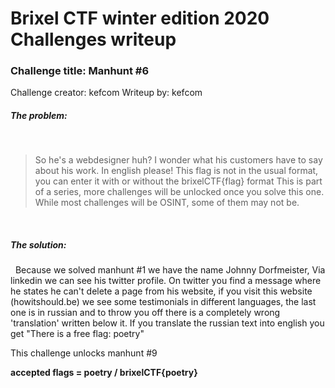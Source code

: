 # Brixel CTF winter edition 2020 Challenges writeup
### Challenge title: Manhunt #6
Challenge creator: kefcom
Writeup by: kefcom

##### The problem:
&nbsp;
>So he's a webdesigner huh? I wonder what his customers have to say about his work. In english please!
This flag is not in the usual format, you can enter it with or without the brixelCTF{flag} format
This is part of a series, more challenges will be unlocked once you solve this one. While most challenges will be OSINT, some of them may not be.

&nbsp;
##### The solution:
&nbsp;
Because we solved manhunt #1 we have the name Johnny Dorfmeister, Via linkedin we can see his twitter profile. On twitter you find a message where he states he can't delete a page from his website, if you visit this website (howitshould.be) we see some testimonials in different languages, the last one is in russian and to throw you off there is a completely wrong 'translation' written below it. If you translate the russian text into english you get "There is a free flag: poetry"

This challenge unlocks manhunt #9

**accepted flags = poetry / brixelCTF{poetry}**
